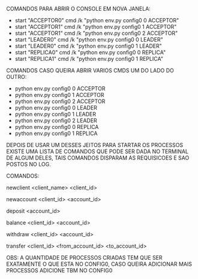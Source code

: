 COMANDOS PARA ABRIR O CONSOLE EM NOVA JANELA:

- start "ACCEPTOR0" cmd /k "python env.py config0 0 ACCEPTOR"
- start "ACCEPTOR1" cmd /k "python env.py config0 1 ACCEPTOR"
- start "ACCEPTOR1" cmd /k "python env.py config0 2 ACCEPTOR"
- start "LEADER0" cmd /k "python env.py config0 0 LEADER"
- start "LEADER0" cmd /k "python env.py config0 1 LEADER"
- start "REPLICA0" cmd /k "python env.py config0 0 REPLICA"
- start "REPLICA1" cmd /k "python env.py config0 1 REPLICA"

COMANDOS CASO QUEIRA ABRIR VARIOS CMDS UM DO LADO DO OUTRO:

- python env.py config0 0 ACCEPTOR
- python env.py config0 1 ACCEPTOR
- python env.py config0 2 ACCEPTOR
- python env.py config0 0 LEADER
- python env.py config0 1 LEADER
- python env.py config0 2 LEADER
- python env.py config0 0 REPLICA
- python env.py config0 1 REPLICA

DEPOIS DE USAR UM DESSES JEITOS PARA STARTAR OS PROCESSOS EXISTE UMA LISTA DE COMANDOS QUE PODE SER DADA NO TERMINAL DE ALGUM DELES, TAIS COMANDOS
DISPARAM AS REQUISICOES E SAO POSTOS NO LOG.

COMANDOS:

newclient <client_name> <client_id>

newaccount <client_id> <account_id>

deposit <account_id> <amount>

balance <client_id> <account_id>

withdraw <client_id> <account_id> <amount>

transfer <client_id> <from_account_id> <to_account_id> <amount>

OBS: A QUANTIDADE DE PROCESSOS CRIADAS TEM QUE SER EXATAMENTE O QUE ESTA NO CONFIG0, CASO QUEIRA ADICIONAR MAIS PROCESSOS ADICIONE TBM NO CONFIG0
